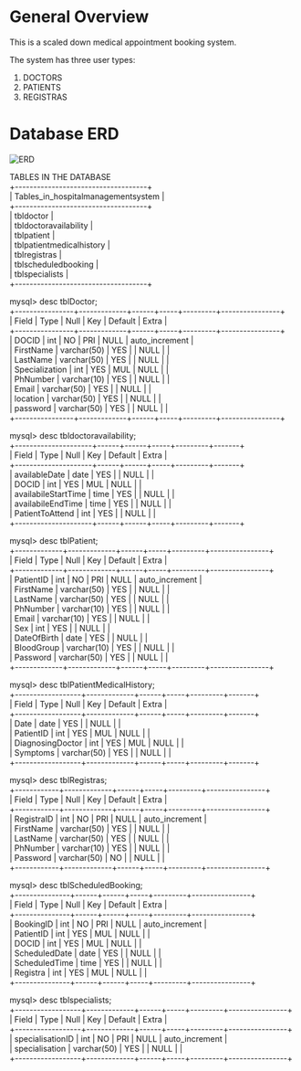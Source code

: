 # General Overview

This is a scaled down medical appointment booking system.

The system has three user types:  
1. DOCTORS  
2. PATIENTS  
3. REGISTRAS  

# Database ERD
![ERD](https://user-images.githubusercontent.com/118504536/235449554-beda071c-a617-46c1-8241-cec8a26557ce.png)

TABLES IN THE DATABASE    
+------------------------------------+    
| Tables_in_hospitalmanagementsystem |    
+------------------------------------+    
| tbldoctor                          |    
| tbldoctoravailability              |    
| tblpatient                         |    
| tblpatientmedicalhistory           |    
| tblregistras                       |    
| tblscheduledbooking                |    
| tblspecialists                     |    
+------------------------------------+    
    
mysql> desc tblDoctor;    
+----------------+-------------+------+-----+---------+----------------+   
| Field          | Type        | Null | Key | Default | Extra          |  
+----------------+-------------+------+-----+---------+----------------+  
| DOCID          | int         | NO   | PRI | NULL    | auto_increment |  
| FirstName      | varchar(50) | YES  |     | NULL    |                |  
| LastName       | varchar(50) | YES  |     | NULL    |                |  
| Specialization | int         | YES  | MUL | NULL    |                |  
| PhNumber       | varchar(10) | YES  |     | NULL    |                |  
| Email          | varchar(50) | YES  |     | NULL    |                |  
| location       | varchar(50) | YES  |     | NULL    |                |  
| password       | varchar(50) | YES  |     | NULL    |                |  
+----------------+-------------+------+-----+---------+----------------+ 

mysql> desc tbldoctoravailability;  
+---------------------+------+------+-----+---------+-------+    
| Field               | Type | Null | Key | Default | Extra |  
+---------------------+------+------+-----+---------+-------+  
| availableDate       | date | YES  |     | NULL    |       |  
| DOCID               | int  | YES  | MUL | NULL    |       |  
| availabileStartTime | time | YES  |     | NULL    |       |  
| availabileEndTime   | time | YES  |     | NULL    |       |  
| PatientToAttend     | int  | YES  |     | NULL    |       |  
+---------------------+------+------+-----+---------+-------+
  
mysql> desc tblPatient;    
+-------------+-------------+------+-----+---------+----------------+  
| Field       | Type        | Null | Key | Default | Extra          |  
+-------------+-------------+------+-----+---------+----------------+  
| PatientID   | int         | NO   | PRI | NULL    | auto_increment |  
| FirstName   | varchar(50) | YES  |     | NULL    |                |  
| LastName    | varchar(50) | YES  |     | NULL    |                |  
| PhNumber    | varchar(10) | YES  |     | NULL    |                |  
| Email       | varchar(10) | YES  |     | NULL    |                |  
| Sex         | int         | YES  |     | NULL    |                |  
| DateOfBirth | date        | YES  |     | NULL    |                |  
| BloodGroup  | varchar(10) | YES  |     | NULL    |                |  
| Password    | varchar(50) | YES  |     | NULL    |                |  
+-------------+-------------+------+-----+---------+----------------+  

mysql> desc tblPatientMedicalHistory;  
+------------------+-------------+------+-----+---------+-------+  
| Field            | Type        | Null | Key | Default | Extra |  
+------------------+-------------+------+-----+---------+-------+  
| Date             | date        | YES  |     | NULL    |       |  
| PatientID        | int         | YES  | MUL | NULL    |       |  
| DiagnosingDoctor | int         | YES  | MUL | NULL    |       |  
| Symptoms         | varchar(50) | YES  |     | NULL    |       |  
+------------------+-------------+------+-----+---------+-------+  

mysql> desc tblRegistras;  
+------------+-------------+------+-----+---------+----------------+  
| Field      | Type        | Null | Key | Default | Extra          |  
+------------+-------------+------+-----+---------+----------------+  
| RegistraID | int         | NO   | PRI | NULL    | auto_increment |  
| FirstName  | varchar(50) | YES  |     | NULL    |                |  
| LastName   | varchar(50) | YES  |     | NULL    |                |  
| PhNumber   | varchar(10) | YES  |     | NULL    |                |  
| Password   | varchar(50) | NO   |     | NULL    |                |  
+------------+-------------+------+-----+---------+----------------+  
   
mysql> desc tblScheduledBooking;  
+---------------+------+------+-----+---------+----------------+  
| Field         | Type | Null | Key | Default | Extra          |  
+---------------+------+------+-----+---------+----------------+  
| BookingID     | int  | NO   | PRI | NULL    | auto_increment |  
| PatientID     | int  | YES  | MUL | NULL    |                |  
| DOCID         | int  | YES  | MUL | NULL    |                |  
| ScheduledDate | date | YES  |     | NULL    |                |  
| ScheduledTime | time | YES  |     | NULL    |                |  
| Registra      | int  | YES  | MUL | NULL    |                |  
+---------------+------+------+-----+---------+----------------+  

mysql> desc tblspecialists;  
+------------------+-------------+------+-----+---------+----------------+  
| Field            | Type        | Null | Key | Default | Extra          |  
+------------------+-------------+------+-----+---------+----------------+  
| specialisationID | int         | NO   | PRI | NULL    | auto_increment |  
| specialisation   | varchar(50) | YES  |     | NULL    |                |  
+------------------+-------------+------+-----+---------+----------------+    

